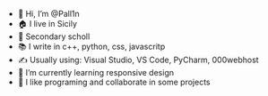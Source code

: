 - 👋 Hi, I’m @Pall1n
- 🏠 I live in Sicily
- 🏫 Secondary scholl
- 📚 I write in c++, python, css, javascritp
- ✍ Usually using: Visual Studio, VS Code, PyCharm, 000webhost
- 🌱 I’m currently learning responsive design 
- 💞️ I like programing and collaborate in some projects

<!---
Pall1n/Pall1n is a ✨ special ✨ repository because its `README.md` (this file) appears on your GitHub profile.
You can click the Preview link to take a look at your changes.
--->
